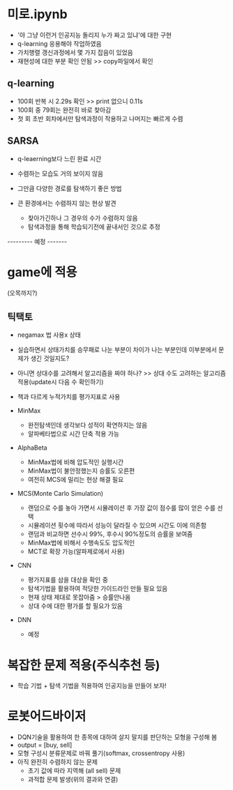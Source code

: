 # 미로.ipynb
- '야 그냥 이런거 인공지능 돌리지 누가 짜고 있냐'에 대한 구현
- q-learning 응용해야 작업하였음
- 가치행렬 갱신과정에서 몇 가지 잡음이 있었음
- 재현성에 대한 부분 확인 안됨 >> copy파일에서 확인
## q-learning
- 100회 반복 시 2.29s 확인 >> print 없으니 0.11s
- 100회 중 79회는 완전히 바로 찾아감
- 첫 회 초반 회차에서만 탐색과정이 작용하고 나머지는 빠르게 수렴 

## SARSA
- q-leaerning보다 느린 완료 시간
- 수렴하는 모습도 거의 보이지 않음
- 그만큼 다양한 경로를 탐색하기 좋은 방법

- 큰 환경에서는 수렴하지 않는 현상 발견
  - 찾아가긴하나 그 경우의 수가 수렴하지 않음
  - 탐색과정을 통해 학습되기전에 끝내서인 것으로 추정

--------- 예정 -------
# game에 적용
(오목까지?)
## 틱택토
- negamax 법 사용x 상태
- 실습하면서 상태가치를 승무패로 나눈 부분이 차이가 나는 부분인데 이부분에서 문제가 생긴 것일지도?
- 아니면 상대수를 고려해서 알고리즘을 짜야 하나? >> 상대 수도 고려하는 알고리즘 적용(update시 다음 수 확인하기)
- 책과 다르게 누적가치를 평가지표로 사용

- MinMax
  - 완전탐색인데 생각보다 성적이 확연하지는 않음
  - 알파베타법으로 시간 단축 적용 가능
  
- AlphaBeta
    - MinMax법에 비해 압도적인 실행시간
    - MinMax법이 불안정했는지 승률도 오른편
    - 여전히 MCS에 밀리는 현상 해결 필요
    
- MCS(Monte Carlo Simulation)
  - 랜덤으로 수를 놓아 가면서 시뮬레이션 후 가장 값이 점수를 많이 얻은 수를 선택
  - 시뮬레이션 횟수에 따라서 성능이 달라질 수 있으며 시간도 이에 의존함
  - 랜덤과 비교하면 선수시 99%, 후수시 90%정도의 승률을 보여줌
  - MinMax법에 비해서 수행속도도 압도적인 
  - MCT로 확장 가능(알파제로에서 사용)

- CNN
  - 평가지표를 삼을 대상을 확인 중
  - 탐색기법을 활용하여 적당한 가이드라인 만들 필요 있음
  - 현재 상태 제대로 못잡아줌 > 승률안나옴
  - 상대 수에 대한 평가를 할 필요가 있음

- DNN
  - 예정

# 복잡한 문제 적용(주식추천 등)
- 학습 기법 + 탐색 기법을 적용하여 인공지능을 만들어 보자!

# 로봇어드바이저
- DQN기술을 활용하여 한 종목에 대하여 살지 말지를 판단하는 모형을 구성해 봄
- output = [buy, sell]
- 모형 구성시 분류문제로 바꿔 풀기(softmax, crossentropy 사용)
- 아직 완전히 수렴하지 않는 문제
  - 초기 값에 따라 지역해 (all sell) 문제
  - 과적합 문제 발생(위의 결과와 연결)
  
